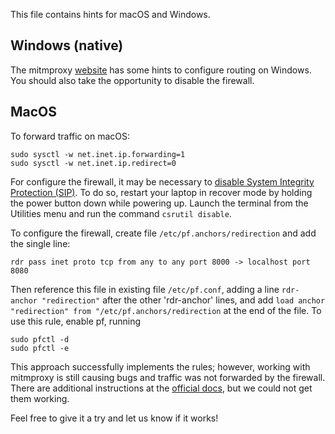 This file contains hints for macOS and Windows.

## Windows (native)

The mitmproxy [website](https://docs.mitmproxy.org/stable/howto-transparent/) has some hints to configure routing on Windows. You should also take the opportunity to disable the firewall.

## MacOS

To forward traffic on macOS:

```
sudo sysctl -w net.inet.ip.forwarding=1
sudo sysctl -w net.inet.ip.redirect=0
```

For configure the firewall, it may be necessary to [disable System Integrity Protection (SIP)](https://developer.apple.com/documentation/security/disabling_and_enabling_system_integrity_protection). To do so, restart your laptop in recover mode by holding the power button down while powering up. Launch the terminal from the Utilities menu and run the command `csrutil disable`.

To configure the firewall, create file `/etc/pf.anchors/redirection` and add the single line:
```
rdr pass inet proto tcp from any to any port 8000 -> localhost port 8080
```

Then reference this file in existing file `/etc/pf.conf`, adding a line `rdr-anchor "redirection"` after the other 'rdr-anchor' lines, and add `load anchor "redirection" from "/etc/pf.anchors/redirection` at the end of the file. To use this rule, enable pf, running

```
sudo pfctl -d
sudo pfctl -e
```

This approach successfully implements the rules; however, working with mitmproxy is still causing bugs and traffic was not forwarded by the firewall.
There are additional instructions at the [official docs](https://docs.mitmproxy.org/stable/howto-transparent/), but we could not get them working.

Feel free to give it a try and let us know if it works!
